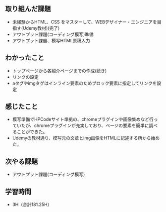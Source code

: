 ## 取り組んだ課題
- 未経験からHTML、CSS をマスターして、WEBデザイナー・エンジニアを目指す(Udemy教材)(完了)  
- アウトプット課題(コーディング模写)準備  
- アウトプット課題、模写HTML原稿入力
  
## わかったこと  
- トップページから各紹介ページまでの作成(続き)
- リンクの設定
- aタグやimgタグはインライン要素のためブロック要素に指定してリンクを設定  
  
## 感じたこと  
- 模写準備でHPCodeサイト準拠の、chromeプラグインや画像集めなど行っていたが、chromeプラグインが充実しており、ページの要素を簡単に調べることができた。
- Udemyの教材通り、模写元の文章とimg画像をHTMLに記述する所から始めた。
  
## 次やる課題
- アウトプット課題(コーディング模写)
  
## 学習時間  
- 3H（合計181.25H）
